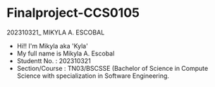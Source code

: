 # Finalproject-CCS0105
202310321_ MIKYLA A. ESCOBAL
+ Hi!! I'm Mikyla aka 'Kyla'
+ My full name is Mikyla A. Escobal
+ Studentt No. : 202310321
+ Section/Course : TN03/BSCSSE (Bachelor of Science in Compute Science with specialization in Software Engineering.
